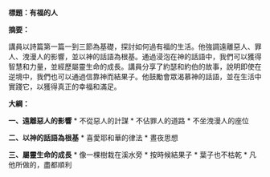 **標題：有福的人**

**摘要：**

講員以詩篇第一篇一到三節為基礎，探討如何過有福的生活。他強調遠離惡人、罪人、洩漫人的影響，並以神的話語為根基。通過浸泡在神的話語中，我們可以獲得智慧和力量，並經歷屬靈生命的成長。講員分享了約瑟和約伯的故事，說明即使在逆境中，我們也可以通過信靠神而結果子。他鼓勵會眾渴慕神的話語，並在生活中實踐它，以獲得真正的幸福和滿足。

**大綱：**

**一、遠離惡人的影響**
    * 不從惡人的計謀
    * 不佔罪人的道路
    * 不坐洩漫人的座位

**二、以神的話語為根基**
    * 喜愛耶和華的律法
    * 晝夜思想

**三、屬靈生命的成長**
    * 像一棵樹栽在溪水旁
    * 按時候結果子
    * 葉子也不枯乾
    * 凡他所做的，盡都順利